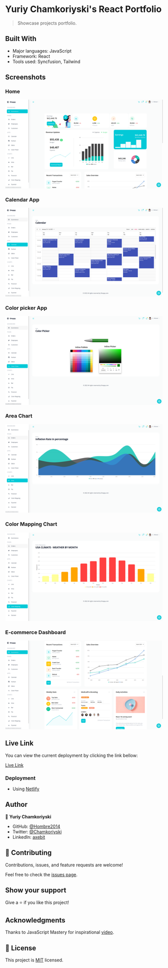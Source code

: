 # Yuriy Chamkoriyski's React Portfolio

> Showcase projects portfolio.
## Built With

- Major languages: JavaScript
- Framework: React
- Tools used: Syncfusion, Tailwind
## Screenshots

### Home
![Home](src/assets/images/home.png)

### Calendar App
![Calendar](src/assets/images/calendar.png)

### Color picker App
![Color picker](src/assets/images/color.png)

### Area Chart
![Area Chart](src/assets/images/area.png)

### Color Mapping Chart
![Color Mapping chart](src/assets/images/color-chart.png)

### E-commerce Dashboard
![E-commerce](src/assets/images/home-2.png)

## Live Link

You can view the current deployment by clicking the link bellow:

[Live Link](https://)
### Deployment

- Using [Netlify](https://netlify.com)
## Author

👤 **Yuriy Chamkoriyski**

- GitHub: [@Hombre2014](https://github.com/Hombre2014)
- Twitter: [@Chamkoriyski](https://twitter.com/Chamkoriyski)
- LinkedIn: [axebit](https://linkedin.com/in/axebit)

## 🤝 Contributing

Contributions, issues, and feature requests are welcome!

Feel free to check the [issues page](https://github.com/Hombre2014/Dashboard/issues).

## Show your support

Give a ⭐️ if you like this project!

## Acknowledgments

Thanks to JavaScript Mastery for inspirational [video](https://www.youtube.com/watch?v=jx5hdo50a2M).
## 📝 License

This project is [MIT](./license.md) licensed.
